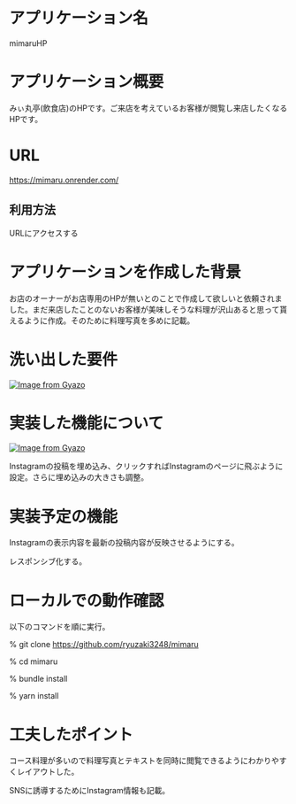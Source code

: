 # アプリケーション名
mimaruHP

# アプリケーション概要
みぃ丸亭(飲食店)のHPです。ご来店を考えているお客様が閲覧し来店したくなるHPです。

# URL
https://mimaru.onrender.com/

## 利用方法
URLにアクセスする

# アプリケーションを作成した背景
お店のオーナーがお店専用のHPが無いとのことで作成して欲しいと依頼されました。まだ来店したことのないお客様が美味しそうな料理が沢山あると思って貰えるように作成。そのために料理写真を多めに記載。

# 洗い出した要件
[![Image from Gyazo](https://i.gyazo.com/04aa62577acee64c85e6f506ed76a46e.png)](https://gyazo.com/04aa62577acee64c85e6f506ed76a46e)
# 実装した機能について
[![Image from Gyazo](https://i.gyazo.com/8debe511bb3373922264469146b3c5d7.png)](https://gyazo.com/8debe511bb3373922264469146b3c5d7)

Instagramの投稿を埋め込み、クリックすればInstagramのページに飛ぶように設定。さらに埋め込みの大きさも調整。

# 実装予定の機能
Instagramの表示内容を最新の投稿内容が反映させるようにする。

レスポンシブ化する。

# ローカルでの動作確認
以下のコマンドを順に実行。

% git clone https://github.com/ryuzaki3248/mimaru

% cd mimaru

% bundle install

% yarn install

# 工夫したポイント
コース料理が多いので料理写真とテキストを同時に閲覧できるようにわかりやすくレイアウトした。

SNSに誘導するためにInstagram情報も記載。

